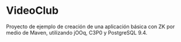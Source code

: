 # VideoClub

Proyecto de ejemplo de creación de una aplicación básica con ZK por medio de Maven, utilizando jOOq, C3P0 
y PostgreSQL 9.4.
